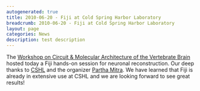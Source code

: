 ```yaml
---
autogenerated: true
title: 2010-06-20 - Fiji at Cold Spring Harbor Laboratory
breadcrumb: 2010-06-20 - Fiji at Cold Spring Harbor Laboratory
layout: page
categories: News
description: test description
---
```


The [Workshop on Circuit & Molecular Architecture of the Vertebrate Brain](http://meetings.cshl.edu/courses/c-circuits10.shtml) hosted today a Fiji hands-on session for neuronal reconstruction. Our deep thanks to [CSHL](http://www.cshl.edu) and the organizer [Partha Mitra](http://www.mitralab.org/group-members/partha-mitra). We have learned that Fiji is already in extensive use at CSHL and we are looking forward to see great results\!


